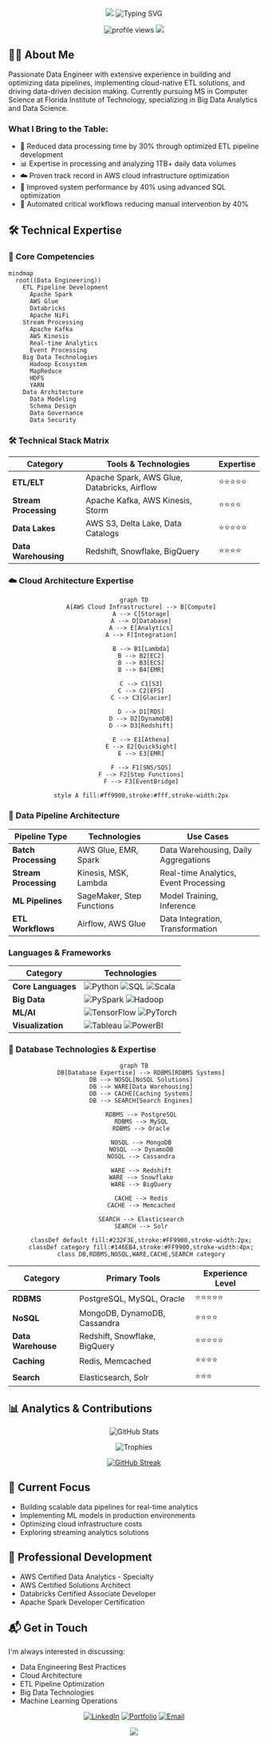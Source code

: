 <div align="center">
  <img src="https://capsule-render.vercel.app/api?type=cylinder&color=gradient&customColorList=0,2,2,5,30&height=200&text=Lahari%20Karrotu&fontSize=40&animation=fadeIn"/>

  <img src="https://readme-typing-svg.demolab.com?font=Fira+Code&pause=1000&color=FF9900&center=true&vCenter=true&width=435&lines=Data+Engineer;ETL+Pipeline+Specialist;Big+Data+Solutions+Architect;AWS+Cloud+Expert" alt="Typing SVG" />

  <p align="center">
    <img src="https://komarev.com/ghpvc/?username=laharikarrotu&label=Profile%20views&color=0e75b6&style=flat" alt="profile views" />
    <a href="https://www.linkedin.com/in/lahari-karrotu/"><img src="https://img.shields.io/badge/-Connect-blue?style=flat-square&logo=Linkedin&logoColor=white&link=https://www.linkedin.com/in/lahari-karrotu/"/></a>
  </p>
</div>

## 👩‍💻 About Me
Passionate Data Engineer with extensive experience in building and optimizing data pipelines, implementing cloud-native ETL solutions, and driving data-driven decision making. Currently pursuing MS in Computer Science at Florida Institute of Technology, specializing in Big Data Analytics and Data Science.

### What I Bring to the Table:
- 🔄 Reduced data processing time by 30% through optimized ETL pipeline development
- 📊 Expertise in processing and analyzing 1TB+ daily data volumes
- ☁️ Proven track record in AWS cloud infrastructure optimization
- 🚀 Improved system performance by 40% using advanced SQL optimization
- 🔧 Automated critical workflows reducing manual intervention by 40%

## 🛠️ Technical Expertise

### 🔧 Core Competencies

```mermaid
mindmap
  root((Data Engineering))
    ETL Pipeline Development
      Apache Spark
      AWS Glue
      Databricks
      Apache NiFi
    Stream Processing
      Apache Kafka
      AWS Kinesis
      Real-time Analytics
      Event Processing
    Big Data Technologies
      Hadoop Ecosystem
      MapReduce
      HDFS
      YARN
    Data Architecture
      Data Modeling
      Schema Design
      Data Governance
      Data Security
```

### 🛠️ Technical Stack Matrix

| Category | Tools & Technologies | Expertise |
|----------|---------------------|-----------|
| **ETL/ELT** | Apache Spark, AWS Glue, Databricks, Airflow | ⭐⭐⭐⭐⭐ |
| **Stream Processing** | Apache Kafka, AWS Kinesis, Storm | ⭐⭐⭐⭐ |
| **Data Lakes** | AWS S3, Delta Lake, Data Catalogs | ⭐⭐⭐⭐⭐ |
| **Data Warehousing** | Redshift, Snowflake, BigQuery | ⭐⭐⭐⭐ |

### ☁️ Cloud Architecture Expertise

<div align="center">

```mermaid
graph TD
    A[AWS Cloud Infrastructure] --> B[Compute]
    A --> C[Storage]
    A --> D[Database]
    A --> E[Analytics]
    A --> F[Integration]
    
    B --> B1[Lambda]
    B --> B2[EC2]
    B --> B3[ECS]
    B --> B4[EMR]
    
    C --> C1[S3]
    C --> C2[EFS]
    C --> C3[Glacier]
    
    D --> D1[RDS]
    D --> D2[DynamoDB]
    D --> D3[Redshift]
    
    E --> E1[Athena]
    E --> E2[QuickSight]
    E --> E3[EMR]
    
    F --> F1[SNS/SQS]
    F --> F2[Step Functions]
    F --> F3[EventBridge]

    style A fill:#ff9900,stroke:#fff,stroke-width:2px
```

</div>

### 🔄 Data Pipeline Architecture

| Pipeline Type | Technologies | Use Cases |
|--------------|--------------|----------|
| **Batch Processing** | AWS Glue, EMR, Spark | Data Warehousing, Daily Aggregations |
| **Stream Processing** | Kinesis, MSK, Lambda | Real-time Analytics, Event Processing |
| **ML Pipelines** | SageMaker, Step Functions | Model Training, Inference |
| **ETL Workflows** | Airflow, AWS Glue | Data Integration, Transformation |

### Languages & Frameworks
<div align="center">

| Category | Technologies |
|----------|-------------|
| **Core Languages** | ![Python](https://img.shields.io/badge/-Python-3776AB?style=flat-square&logo=python&logoColor=white) ![SQL](https://img.shields.io/badge/-SQL-4479A1?style=flat-square&logo=postgresql&logoColor=white) ![Scala](https://img.shields.io/badge/-Scala-DC322F?style=flat-square&logo=scala&logoColor=white) |
| **Big Data** | ![PySpark](https://img.shields.io/badge/-PySpark-E25A1C?style=flat-square&logo=apache-spark&logoColor=white) ![Hadoop](https://img.shields.io/badge/-Hadoop-66CCFF?style=flat-square&logo=apache-hadoop&logoColor=black) |
| **ML/AI** | ![TensorFlow](https://img.shields.io/badge/-TensorFlow-FF6F00?style=flat-square&logo=tensorflow&logoColor=white) ![PyTorch](https://img.shields.io/badge/-PyTorch-EE4C2C?style=flat-square&logo=pytorch&logoColor=white) |
| **Visualization** | ![Tableau](https://img.shields.io/badge/-Tableau-E97627?style=flat-square&logo=tableau&logoColor=white) ![PowerBI](https://img.shields.io/badge/-PowerBI-F2C811?style=flat-square&logo=power-bi&logoColor=black) |

</div>

### 💾 Database Technologies & Expertise

<div align="center">

```mermaid
graph TB
    DB[Database Expertise] --> RDBMS[RDBMS Systems]
    DB --> NOSQL[NoSQL Solutions]
    DB --> WARE[Data Warehousing]
    DB --> CACHE[Caching Systems]
    DB --> SEARCH[Search Engines]
    
    RDBMS --> PostgreSQL
    RDBMS --> MySQL
    RDBMS --> Oracle
    
    NOSQL --> MongoDB
    NOSQL --> DynamoDB
    NOSQL --> Cassandra
    
    WARE --> Redshift
    WARE --> Snowflake
    WARE --> BigQuery
    
    CACHE --> Redis
    CACHE --> Memcached
    
    SEARCH --> Elasticsearch
    SEARCH --> Solr

    classDef default fill:#232F3E,stroke:#FF9900,stroke-width:2px;
    classDef category fill:#146EB4,stroke:#FF9900,stroke-width:4px;
    class DB,RDBMS,NOSQL,WARE,CACHE,SEARCH category
```

| Category | Primary Tools | Experience Level |
|----------|--------------|------------------|
| **RDBMS** | PostgreSQL, MySQL, Oracle | ⭐⭐⭐⭐⭐ |
| **NoSQL** | MongoDB, DynamoDB, Cassandra | ⭐⭐⭐⭐ |
| **Data Warehouse** | Redshift, Snowflake, BigQuery | ⭐⭐⭐⭐⭐ |
| **Caching** | Redis, Memcached | ⭐⭐⭐⭐ |
| **Search** | Elasticsearch, Solr | ⭐⭐⭐ |

</div>

## 📊 Analytics & Contributions

<div align="center">

![GitHub Stats](https://github-readme-stats.vercel.app/api?username=laharikarrotu&show_icons=true&theme=radical&include_all_commits=true&count_private=true)

<img src="https://github-profile-trophy.vercel.app/?username=laharikarrotu&theme=radical&no-frame=false&no-bg=false&margin-w=4&row=1" alt="Trophies"/>

[![GitHub Streak](https://github-readme-streak-stats.herokuapp.com/?user=laharikarrotu&theme=radical)](https://git.io/streak-stats)

</div>

## 🎯 Current Focus
- Building scalable data pipelines for real-time analytics
- Implementing ML models in production environments
- Optimizing cloud infrastructure costs
- Exploring streaming analytics solutions

## 🌱 Professional Development
- AWS Certified Data Analytics - Specialty
- AWS Certified Solutions Architect
- Databricks Certified Associate Developer
- Apache Spark Developer Certification

## 📬 Get in Touch
I'm always interested in discussing:
- Data Engineering Best Practices
- Cloud Architecture
- ETL Pipeline Optimization
- Big Data Technologies
- Machine Learning Operations

<div align="center">
  
[![LinkedIn](https://img.shields.io/badge/-LinkedIn-0A66C2?style=for-the-badge&logo=linkedin)](https://www.linkedin.com/in/lahari-karrotu/)
[![Portfolio](https://img.shields.io/badge/-Portfolio-000000?style=for-the-badge&logo=About.me)](https://laharicollective.com)
[![Email](https://img.shields.io/badge/-Email-D14836?style=for-the-badge&logo=gmail&logoColor=white)](mailto:laharikarrothu@gmail.com)

<img src="https://capsule-render.vercel.app/api?type=waving&color=gradient&height=100&section=footer"/>
</div>
